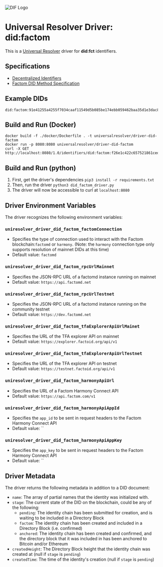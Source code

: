 ![DIF Logo](https://raw.githubusercontent.com/decentralized-identity/decentralized-identity.github.io/master/images/logo-small.png)

# Universal Resolver Driver: did:factom

This is a [Universal Resolver](https://github.com/decentralized-identity/universal-resolver/) driver for **did:fct** identifiers.

## Specifications

* [Decentralized Identifiers](https://w3c-ccg.github.io/did-spec/)
* [Factom DID Method Specification](DID-Method-factom.md)

## Example DIDs

```
did:factom:91e41255a4255f7034caaf11549d5b085be174ebb059462baa35d1e3dac88c15
```

## Build and Run (Docker)

```
docker build -f ./docker/Dockerfile . -t universalresolver/driver-did-factom
docker run -p 8080:8080 universalresolver/driver-did-factom
curl -X GET http://localhost:8080/1.0/identifiers/did:factom:f26e1c422c657521861ced450442d0c664702f49480aec67805822edfcfee758
```

## Build and Run (python)

1. First, get the driver's dependencies `pip3 install -r requirements.txt`
1. Then, run the driver `python3 did_factom_driver.py`
1. The driver will now be accessible to curl at `localhost:8080`

## Driver Environment Variables

The driver recognizes the following environment variables:

### `uniresolver_driver_did_factom_factomConnection`
* Specifies the type of connection used to interact with the Factom blockchain:`factomd` or `harmony`. (Note: the `harmony` connection type only supports resolution of mainnet DIDs at this time)
* Default value: `factomd`
 
### `uniresolver_driver_did_factom_rpcUrlMainnet`
* Specifies the JSON-RPC URL of a factomd instance running on mainnet
* Default value: `https://api.factomd.net`

### `uniresolver_driver_did_factom_rpcUrlTestnet`
* Specifies the JSON-RPC URL of a factomd instance running on the community testnet
* Default value: `https://dev.factomd.net`


### `uniresolver_driver_did_factom_tfaExplorerApiUrlMainet`
* Specifies the URL of the TFA explorer API on mainnet
* Default value: `https://explorer.factoid.org/api/v1`

### `uniresolver_driver_did_factom_tfaExplorerApiUrlTestnet`
* Specifies the URL of the TFA explorer API on testnet
* Default value: `https://testnet.factoid.org/api/v1`

### `uniresolver_driver_did_factom_harmonyApiUrl`
* Specifies the URL of a Factom Harmony Connect API
* Default value: `https://api.factom.com/v1`

### `uniresolver_driver_did_factom_harmonyApiAppId`
* Specifies the `app_id` to be sent in request headers to the Factom Harmony Connect API
* Default value: ``

### `uniresolver_driver_did_factom_harmonyApiAppKey`
* Specifies the `app_key` to be sent in request headers to the Factom Harmony Connect API
* Default value: ``

 
## Driver Metadata

The driver returns the following metadata in addition to a DID document:

* `name`: The array of partial names that the identity was initialized with.
* `stage`: The current state of the DID on the blockchain, could be any of the following:
    * `pending`: The identity chain has been submitted for creation, and is waiting to be included in a Directory Block
    * `factom`: The identity chain has been created and included in a Directory Block (i.e. confirmed)
    * `anchored`: The identity chain has been created and confirmed, and the directory block that it was included in has been anchored to Bitcoin and/or Ethereum
* `createdHeight`: The Directory Block height that the identity chain was created at (null if `stage` is `pending`)
* `createdTime`: The time of the identity's creation (null if `stage` is `pending`)

